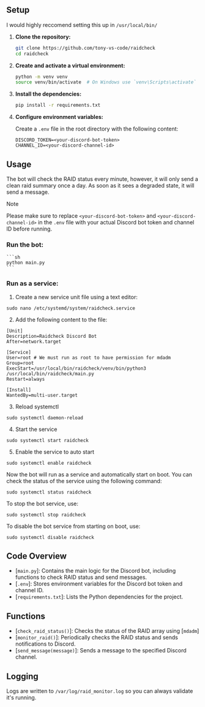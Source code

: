 
## Setup

I would highly reccomend setting this up in `/usr/local/bin/`

1. **Clone the repository:**

    ```sh
    git clone https://github.com/tony-vs-code/raidcheck
    cd raidcheck
    ```

2. **Create and activate a virtual environment:**

    ```sh
    python -m venv venv
    source venv/bin/activate  # On Windows use `venv\Scripts\activate`
    ```

3. **Install the dependencies:**

    ```sh
    pip install -r requirements.txt
    ```

4. **Configure environment variables:**

    Create a `.env` file in the root directory with the following content:

    ```env
    DISCORD_TOKEN=<your-discord-bot-token>
    CHANNEL_ID=<your-discord-channel-id>
    ```

## Usage

The bot will check the RAID status every minute, however, it will only send a clean raid summary once a day. As soon as it sees a degraded state, it will send a message.

>[!NOTE]
>Please make sure to replace `<your-discord-bot-token>` and `<your-discord-channel-id>` in the `.env` file with your actual Discord bot token and channel ID before running.

### Run the bot:

    ```sh
    python main.py
    ```
    
### Run as a service:

1. Create a new service unit file using a text editor:

`sudo nano /etc/systemd/system/raidcheck.service`

2. Add the following content to the file:

```
[Unit]
Description=Raidcheck Discord Bot
After=network.target

[Service]
User=root # We must run as root to have permission for mdadm
Group=root
ExecStart=/usr/local/bin/raidcheck/venv/bin/python3 /usr/local/bin/raidcheck/main.py
Restart=always

[Install]
WantedBy=multi-user.target
```

3. Reload systemctl

`sudo systemctl daemon-reload`

4. Start the service

`sudo systemctl start raidcheck`

5. Enable the service to auto start

`sudo systemctl enable raidcheck`

Now the bot will run as a service and automatically start on boot. You can check the status of the service using the following command:

`sudo systemctl status raidcheck`

To stop the bot service, use:

`sudo systemctl stop raidcheck`

To disable the bot service from starting on boot, use:

`sudo systemctl disable raidcheck`

## Code Overview

- [`main.py`]: Contains the main logic for the Discord bot, including functions to check RAID status and send messages.
- [`.env`]: Stores environment variables for the Discord bot token and channel ID.
- [`requirements.txt`]: Lists the Python dependencies for the project.

## Functions

- [`check_raid_status()`]: Checks the status of the RAID array using [`mdadm`]
- [`monitor_raid()`]: Periodically checks the RAID status and sends notifications to Discord.
- [`send_message(message)`]: Sends a message to the specified Discord channel.

## Logging

Logs are written to `/var/log/raid_monitor.log` so you can always validate it's running.
